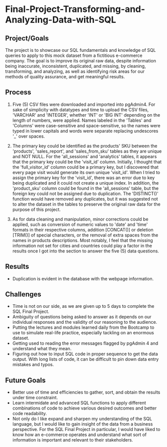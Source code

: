 # Final-Project-Transforming-and-Analyzing-Data-with-SQL

## Project/Goals
The project is to showcase our SQL fundamentals and knowledge of SQL queries to apply to this mock dataset from a fictitious e-commerce company.  The goal is to improve its original raw data, despite information being inaccurate, inconsistent, duplicated, and missing, by cleaning, transforming, and analyzing, as well as identifying risk areas for our methods of quality assurance, and get meaningful results.  

## Process
1. Five (5) CSV files were downloaded and imported into pgAdmin4.  For sake of simplicity with datatypes and time to upload the CSV files, 'VARCHAR' and 'INTEGER', whether 'INT' or 'BIG INT' depending on the length of numbers, were applied.  Names labeled in the 'Tables' and 'Columns' were case-sensitive and space-sensitive, so the names were typed in lower capitals and words were separate replacing undescores '_' over spaces.

2. The primary key could be identified as the products' SKU between the 'products', 'sales_report', and 'sales_from_sku' tables as they are unique and NOT NULL.  For the 'all_sessions' and 'analytics' tables, it appears that the primary key could be the 'visit_id' column.  Initially, I thought that the 'full_visitor_id' column could be a primary key, but I discovered that every page visit would generate its own unique 'visit_id'.  When I tried to assign the primary key for the 'visit_id', there was an error due to key being duplicated and it could not create a unique index.  In addition, the 'product_sku' column could be found in the 'all_sessions' table, but the foreign key could not be assigned due to duplication.  The 'DISTINCT()' function would have removed any duplicates, but it was suggested not to alter the dataset in the tables to preserve the original raw data for the purpose of this project.

3. As for data cleaning and manipulation, minor corrections could be applied, such as conversion of numeric values to 'date' and 'time' formats in their respective columns, addition [CONCAT()] or deletion [TRIM()] of special characters, or the removal of extra spaces from the names in products descriptions.  Most notably, I feel that the missing information not set for cities and countries could play a factor in the results once I got into the section to answer the five (5) data questions.


## Results
- Duplication is evident in the database with the webpage information.  

## Challenges 
- Time is not on our side, as we are given up to 5 days to complete the SQL Final Project.
- Ambiguity of questions being asked to answer as it depends on our individual responses and the validity of our reasoning to the audience.
- Putting the lectures and modules learned daily from the Bootcamp to use to simulate real-life practice, especially tackling on an enormous dataset.
- Getting used to reading the error messages flagged by pgAdmin 4 and understand what they mean.
- Figuring out how to input SQL code in proper sequence to get the data output.  With long lists of code, it can be difficult to pin down data entry mistakes and typos.

## Future Goals
- Better use of time and efficiencies to gather, sort, and obtain the results under time constraint.
- Learn intermidate and advanced SQL functions to apply different combinations of code to achieve various desired outcomes and better code readability.
- Not only do I like expand and sharpen my understanding of the SQL language, but I would like to gain insight of the data from a business perspective.  For the SQL Final Project in particular, I would have liked to know how an e-commerce operates and understand what sort of information is important and relevant to their stakeholders.
